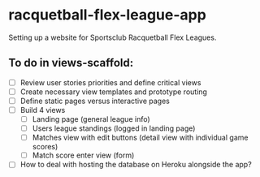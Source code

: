 # racquetball-flex-league-app
Setting up a website for Sportsclub Racquetball Flex Leagues.

## To do in views-scaffold:
- [ ] Review user stories priorities and define critical views
- [ ] Create necessary view templates and prototype routing
- [ ] Define static pages versus interactive pages
- [ ] Build 4 views
  - [ ] Landing page (general league info)
  - [ ] Users league standings (logged in landing page)
  - [ ] Matches view with edit buttons (detail view with individual game scores)
  - [ ] Match score enter view (form)
- [ ] How to deal with hosting the database on Heroku alongside the app?
